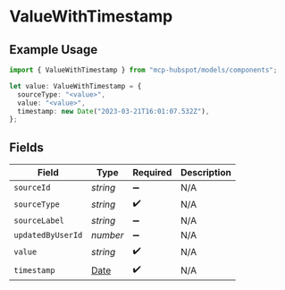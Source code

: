 # ValueWithTimestamp

## Example Usage

```typescript
import { ValueWithTimestamp } from "mcp-hubspot/models/components";

let value: ValueWithTimestamp = {
  sourceType: "<value>",
  value: "<value>",
  timestamp: new Date("2023-03-21T16:01:07.532Z"),
};
```

## Fields

| Field                                                                                         | Type                                                                                          | Required                                                                                      | Description                                                                                   |
| --------------------------------------------------------------------------------------------- | --------------------------------------------------------------------------------------------- | --------------------------------------------------------------------------------------------- | --------------------------------------------------------------------------------------------- |
| `sourceId`                                                                                    | *string*                                                                                      | :heavy_minus_sign:                                                                            | N/A                                                                                           |
| `sourceType`                                                                                  | *string*                                                                                      | :heavy_check_mark:                                                                            | N/A                                                                                           |
| `sourceLabel`                                                                                 | *string*                                                                                      | :heavy_minus_sign:                                                                            | N/A                                                                                           |
| `updatedByUserId`                                                                             | *number*                                                                                      | :heavy_minus_sign:                                                                            | N/A                                                                                           |
| `value`                                                                                       | *string*                                                                                      | :heavy_check_mark:                                                                            | N/A                                                                                           |
| `timestamp`                                                                                   | [Date](https://developer.mozilla.org/en-US/docs/Web/JavaScript/Reference/Global_Objects/Date) | :heavy_check_mark:                                                                            | N/A                                                                                           |